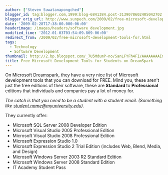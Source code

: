 ```yaml
---
author: ["Steven Suwatanapongched"]
blogger_id: tag:blogger.com,1999:blog-6841384.post-3139078602405042702
blogger_orig_url: http://www.sunpech.com/2009/02/free-microsoft-development-tools-for.html
date: '2009-02-28T17:38:00.000-06:00'
headerimage: /images/headers/software_development.jpg
modified_time: '2012-01-03T03:54:09.869-06:00'
redirect_from: /2009/02/free-microsoft-development-tools-for.html
tags:
  - Technology
  - Software Development
thumbnail: http://2.bp.blogspot.com/_7U5MdumP-no/SanLFYFh4FI/AAAAAAAAImQ/cY7jidEuOCY/s600/microsoft_dreamspark.png
title: Free Microsoft Development Tools for Students on DreamSpark
---
```



On <a href="https://www.dreamspark.com">Microsoft Dreamspark</a>, they have a very nice list of Microsoft development tools that you can download for FREE.  Mind you, these aren't just the free editions of their software, these are <b>Standard </b>to <b>Professional </b>editions that individuals and companies pay a lot of money for.

<i>The catch is that you need to be a student with a student email.  (Something like student.name@myuniversity.edu).</i>

They currently offer:

<ul>
  <li>Microsoft SQL Server 2008 Developer Edition</li>
  <li>Microsoft Visual Studio 2005 Professional Edition </li>
  <li>Microsoft Visual Studio 2008 Professional Edition </li>
  <li>Microsoft Expression Studio 1.0 </li>
  <li>Microsoft Expression Studio 2 Trial Edition (includes Web, Blend, Media, and Design) </li>
  <li>Microsoft Windows Server 2003 R2 Standard Edition </li>
  <li>Microsoft Windows Server 2008 Standard Edition </li>
  <li>IT Academy Student Pass </li>
</ul>

<a href="http://2.bp.blogspot.com/_7U5MdumP-no/SanLFYFh4FI/AAAAAAAAImQ/cY7jidEuOCY/s600-h/microsoft_dreamspark.png" alt=""><img   src="http://2.bp.blogspot.com/_7U5MdumP-no/SanLFYFh4FI/AAAAAAAAImQ/cY7jidEuOCY/s400/microsoft_dreamspark.png" alt="" border="0" id="BLOGGER_PHOTO_ID_5307996929058267218" /></a>